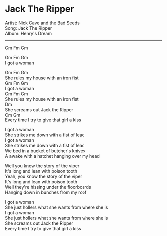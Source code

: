 # Jack The Ripper  
  
Artist: Nick Cave and the Bad Seeds  
Song: Jack The Ripper  
Album: Henry's Dream  
  
---

Gm  Fm  Gm  
  
Gm            Fm Gm  
I got a woman  
  
Gm                          Fm   Gm  
She rules my house with an iron fist  
Gm            Fm Gm  
I got a woman  
Gm                          Fm   Gm  
She rules my house with an iron fist  
 Dm  
She screams out Jack the Ripper  
 Cm                            Gm  
Every time I try to give that girl a kiss  
  
I got a woman  
She strikes me down with a fist of lead  
I got a woman  
She strikes me down with a fist of lead  
We bed in a bucket of butcher's knives  
A awake with a hatchet hanging over my head  
  
Well you know the story of the viper  
It's long and lean with poison tooth  
Yeah, you know the story of the viper  
It's long and lean with poison tooth  
Well they're hissing under the floorboards  
Hanging down in bunches from my roof  
  
I got a woman  
She just hollers what she wants from where she is  
I got a woman  
She just hollers what she wants from where she is  
She screams out Jack the Ripper  
Every time I try to give that girl a kiss  
